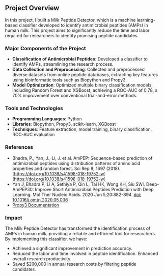 ## Project Overview
In this project, I built a Milk Peptide Detector, which is a machine learning-based classifier developed to identify antimicrobial peptides (AMPs) in human milk. This project aims to significantly reduce the time and labor required for researchers to identify promising peptide candidates.

### Major Components of the Project
- **Classification of Antimicrobial Peptides**: Developed a classifier to identify AMPs, streamlining the research process.
- **Data Collection and Preprocessing**: Collected and preprocessed diverse datasets from online peptide databases, extracting key features using bioinformatic tools such as Biopython and Propy3.
- **Model Optimization**: Optimized multiple binary classification models, including Random Forest and XGBoost, achieving a ROC-AUC of 0.78, a 70% improvement over conventional trial-and-error methods.

### Tools and Technologies
- **Programming Languages**: Python
- **Libraries**: Biopython, Propy3, scikit-learn, XGBoost
- **Techniques**: Feature extraction, model training, binary classification, ROC-AUC evaluation

### References
- Bhadra, P., Yan, J., Li, J. et al. AmPEP: Sequence-based prediction of antimicrobial peptides using distribution patterns of amino acid properties and random forest. Sci Rep 8, 1697 (2018). [https://doi.org/10.1038/s41598-018-19752-w](https://doi.org/10.1038/s41598-018-19752-w)
- Yan J, Bhadra P, Li A, Sethiya P, Qin L, Tai HK, Wong KH, Siu SWI. Deep-AmPEP30: Improve Short Antimicrobial Peptides Prediction with Deep Learning. Mol Ther Nucleic Acids. 2020 Jun 5;20:882-894. [doi: 10.1016/j.omtn.2020.05.006](https://doi.org/10.1016/j.omtn.2020.05.006)
- [Propy3 Documentation](https://propy3.readthedocs.io/en/latest/index.html)

### Impact
The Milk Peptide Detector has transformed the identification process of AMPs in human milk, providing a reliable and efficient tool for researchers. By implementing this classifier, we have:
- Achieved a significant improvement in prediction accuracy.
- Reduced the labor and time involved in peptide identification. Enhanced overall research productivity.
- Saved $200,000 in annual research costs by filtering peptide candidates.
